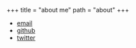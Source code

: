 +++
title = "about me"
path = "about"
+++

- [email](mailto:sandro@stikic.com)
- [github](https://github.com/opeik)
- [twitter](https://twitter.com/iamopeik)

